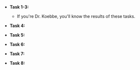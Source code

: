 + **Task 1-3:**
  - If you're Dr. Koebbe, you'll know the results of these tasks.
+ **Task 4:**

+ **Task 5:**

+ **Task 6:**

+ **Task 7:**

+ **Task 8:**

